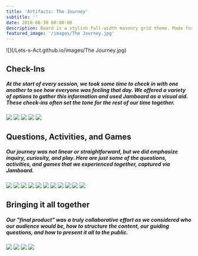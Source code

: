```yaml
---
title: 'Artifacts: The Journey'
subtitle: ''
date: 2018-06-30 00:00:00
description: Board is a stylish full-width masonry grid theme. Made for designers, artists, photographers and developers to show off their best work.
featured_image: '/images/The Journey.jpg'
---
```


![](/Lets-s-Act.github.io/images/The Journey.jpg)


## Check-Ins

##### At the start of every session, we took some time to check in with one another to see how everyone was feeling that day. We offered a variety of options to gather this information and used Jamboard as a visual aid. These check-ins often set the tone for the rest of our time together.  

<img src="/Lets-s-Act.github.io/images/how are you feeling.jpg">

<img src="/Lets-s-Act.github.io/images/really doing.jpg">

<img src="/Lets-s-Act.github.io/images/wellbeing check in.jpg">

<img src="/Lets-s-Act.github.io/images/battery.jpg">

<img src="/Lets-s-Act.github.io/images/3 feelings.jpg">



## Questions, Activities, and Games

##### Our journey was not linear or straightforward, but we did emphasize inquiry, curiosity, and play. Here are just some of the questions, activities, and games that we experienced together, captured via Jamboard.

<img src="/Lets-s-Act.github.io/images/red lineage.jpg">

<img src="/Lets-s-Act.github.io/images/lifelong learning.jpg">

<img src="/Lets-s-Act.github.io/images/learning currently looks.jpg">

<img src="/Lets-s-Act.github.io/images/learning feels like.jpg">

<img src="/Lets-s-Act.github.io/images/want learning look.jpg">

<img src="/Lets-s-Act.github.io/images/want learning feel.jpg">

<img src="/Lets-s-Act.github.io/images/what do humans need to learn now.jpg">

<img src="/Lets-s-Act.github.io/images/types of power.jpg">

<img src="/Lets-s-Act.github.io/images/great game of power start.jpg">

<img src="/Lets-s-Act.github.io/images/equal power aidan.jpg">

<img src="/Lets-s-Act.github.io/images/equal power kat.jpg">



## Bringing it all together

##### Our "final product" was a truly collaborative effort as we considered who our audience would be, how to structure the content, our guiding questions, and how to present it all to the public.

<img src="/Lets-s-Act.github.io/images/who is this for.jpg">

<img src="/Lets-s-Act.github.io/images/how.jpg">

<img src="/Lets-s-Act.github.io/images/questions to inspire.jpg">

<img src="/Lets-s-Act.github.io/images/flow.jpg">
